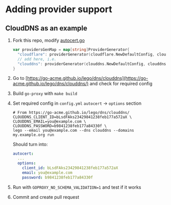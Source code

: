 # Adding provider support

## **CloudDNS** as an example

1. Fork this repo, modify [autocert.go](../src/go-proxy/autocert.go#L305)

   ```go
   var providersGenMap = map[string]ProviderGenerator{
     "cloudflare": providerGenerator(cloudflare.NewDefaultConfig, cloudflare.NewDNSProviderConfig),
     // add here, i.e.
     "clouddns": providerGenerator(clouddns.NewDefaultConfig, clouddns.NewDNSProviderConfig),
   }
   ```

2. Go to [https://go-acme.github.io/lego/dns/clouddns](https://go-acme.github.io/lego/dns/clouddns/) and check for required config

3. Build `go-proxy` with `make build`

4. Set required config in `config.yml` `autocert` -> `options` section

   ```shell
   # From https://go-acme.github.io/lego/dns/clouddns/
   CLOUDDNS_CLIENT_ID=bLsdFAks23429841238feb177a572aX \
   CLOUDDNS_EMAIL=you@example.com \
   CLOUDDNS_PASSWORD=b9841238feb177a84330f \
   lego --email you@example.com --dns clouddns --domains my.example.org run
   ```

   Should turn into:

   ```yaml
   autocert:
     ...
     options:
       client_id: bLsdFAks23429841238feb177a572aX
       email: you@example.com
       password: b9841238feb177a84330f
   ```

5. Run with `GOPROXY_NO_SCHEMA_VALIDATION=1` and test if it works
6. Commit and create pull request

